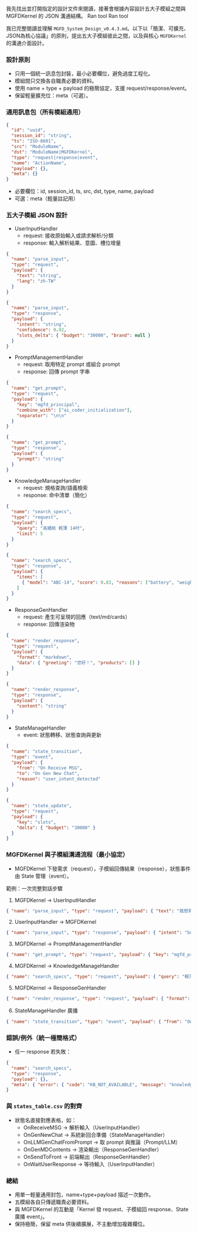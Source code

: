 我先找出並打開指定的設計文件來閱讀，接著會根據內容設計五大子模組之間與 MGFDKernel 的 JSON 溝通結構。
Ran tool
Ran tool

我已完整閱讀並理解 `MGFD_System_Design_v0.4.3.md`。以下以「簡潔、可擴充、JSON為核心協議」的原則，提出五大子模組彼此之間，以及與核心 `MGFDKernel` 的溝通介面設計。

### 設計原則
- 只用一個統一訊息包封裝，最小必要欄位，避免過度工程化。
- 模組間只交換各自職責必要的資料。
- 使用 name + type + payload 的極簡協定，支援 request/response/event。
- 保留輕量擴充位：meta（可選）。

### 通用訊息包（所有模組通用）
```json
{
  "id": "uuid",
  "session_id": "string",
  "ts": "ISO-8601",
  "src": "ModuleName",
  "dst": "ModuleName|MGFDKernel",
  "type": "request|response|event",
  "name": "ActionName",
  "payload": {},
  "meta": {}
}
```

- 必要欄位：id, session_id, ts, src, dst, type, name, payload
- 可選：meta（輕量註記用）

### 五大子模組 JSON 設計

- UserInputHandler
  - request: 接收原始輸入或請求解析/分類
  - response: 輸入解析結果、意圖、槽位增量
```json
{
  "name": "parse_input",
  "type": "request",
  "payload": {
    "text": "string",
    "lang": "zh-TW"
  }
}
```
```json
{
  "name": "parse_input",
  "type": "response",
  "payload": {
    "intent": "string",
    "confidence": 0.92,
    "slots_delta": { "budget": "30000", "brand": null }
  }
}
```

- PromptManagementHandler
  - request: 取用特定 prompt 或組合 prompt
  - response: 回傳 prompt 字串
```json
{
  "name": "get_prompt",
  "type": "request",
  "payload": {
    "key": "mgfd_principal",
    "combine_with": ["ai_coder_initialization"],
    "separator": "\n\n"
  }
}
```
```json
{
  "name": "get_prompt",
  "type": "response",
  "payload": {
    "prompt": "string"
  }
}
```

- KnowledgeManageHandler
  - request: 規格查詢/語義檢索
  - response: 命中清單（簡化）
```json
{
  "name": "search_specs",
  "type": "request",
  "payload": {
    "query": "高續航 輕薄 14吋",
    "limit": 5
  }
}
```
```json
{
  "name": "search_specs",
  "type": "response",
  "payload": {
    "items": [
      { "model": "ABC-14", "score": 0.83, "reasons": ["battery", "weight"] }
    ]
  }
}
```

- ResponseGenHandler
  - request: 產生可呈現的回應（text/md/cards）
  - response: 回傳渲染物
```json
{
  "name": "render_response",
  "type": "request",
  "payload": {
    "format": "markdown",
    "data": { "greeting": "您好！", "products": [] }
  }
}
```
```json
{
  "name": "render_response",
  "type": "response",
  "payload": {
    "content": "string"
  }
}
```

- StateManageHandler
  - event: 狀態轉移、狀態查詢與更新
```json
{
  "name": "state_transition",
  "type": "event",
  "payload": {
    "from": "On Receive MSG",
    "to": "On Gen New Chat",
    "reason": "user_intent_detected"
  }
}
```
```json
{
  "name": "state_update",
  "type": "request",
  "payload": {
    "key": "slots",
    "delta": { "budget": "30000" }
  }
}
```

### MGFDKernel 與子模組溝通流程（最小協定）
- MGFDKernel 下發需求（request），子模組回傳結果（response），狀態事件由 State 管理（event）。

範例：一次完整對話步驟
1) MGFDKernel → UserInputHandler
```json
{ "name": "parse_input", "type": "request", "payload": { "text": "我想買輕薄續航好的筆電" } }
```
2) UserInputHandler → MGFDKernel
```json
{ "name": "parse_input", "type": "response", "payload": { "intent": "buy_laptop", "slots_delta": { "portability": "high", "battery": "long" } } }
```
3) MGFDKernel → PromptManagementHandler
```json
{ "name": "get_prompt", "type": "request", "payload": { "key": "mgfd_principal" } }
```
4) MGFDKernel → KnowledgeManageHandler
```json
{ "name": "search_specs", "type": "request", "payload": { "query": "輕薄 長續航", "limit": 5 } }
```
5) MGFDKernel → ResponseGenHandler
```json
{ "name": "render_response", "type": "request", "payload": { "format": "markdown", "data": { "products": [] } } }
```
6) StateManageHandler 廣播
```json
{ "name": "state_transition", "type": "event", "payload": { "from": "On LLM Gen Chat From Prompt", "to": "On Send To Front", "reason": "render_ready" } }
```

### 錯誤/例外（統一極簡格式）
- 任一 response 若失敗：
```json
{
  "name": "search_specs",
  "type": "response",
  "payload": {},
  "meta": { "error": { "code": "KB_NOT_AVAILABLE", "message": "knowledge base offline" } }
}
```

### 與 `states_table.csv` 的對齊
- 狀態名直接對應表格，如：
  - OnReceiveMSG → 解析輸入（UserInputHandler）
  - OnGenNewChat → 系統新回合準備（StateManageHandler）
  - OnLLMGenChatFromPrompt → 取 prompt 與推論（Prompt/LLM）
  - OnGenMDContents → 渲染輸出（ResponseGenHandler）
  - OnSendToFront → 前端輸出（ResponseGenHandler）
  - OnWaitUserResponse → 等待輸入（UserInputHandler）

### 總結
- 用單一輕量通用封包，name+type+payload 描述一次動作。
- 五模組各自只傳遞職責必要資料。
- 與 MGFDKernel 的互動是「Kernel 發 request、子模組回 response、State 廣播 event」。
- 保持極簡，保留 meta 供後續擴展，不主動增加複雜欄位。